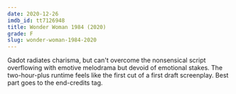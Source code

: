 ```yaml
---
date: 2020-12-26
imdb_id: tt7126948
title: Wonder Woman 1984 (2020)
grade: F
slug: wonder-woman-1984-2020
---
```


Gadot radiates charisma, but can't overcome the nonsensical script overflowing with emotive melodrama but devoid of emotional stakes. The two-hour-plus runtime feels like the first cut of a first draft screenplay. Best part goes to the end-credits tag.